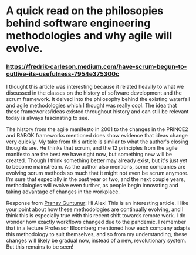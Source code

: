 # A quick read on the philosopies behind software engineering methodologies and why agile will evolve.

### https://fredrik-carleson.medium.com/have-scrum-begun-to-outlive-its-usefulness-7954e375300c

I thought this article was interesting because it related heavily to what we discussed in the classes on the history of software development and the scrum framework. It delved into the philosophy behind the existing waterfall and agile methodologies which I thought was really cool. The idea that these frameworks/ideas existed throughout history and can still be relevant today is always fascinating to see.

The history from the agile manifesto in 2001 to the changes in the PRINCE2 and BABOK frameworks mentioned does show evidence that ideas change very quickly. My take from this article is similar to what the author's closing thoughts are. He thinks that scrum, and the 12 principles from the agile manifesto are the best we have right now, but something new will be created. Though I think something better may already exist, but it's just yet to become mainstream. As the author also mentions, some companies are evolving scrum methods so much that it might not even be scrum anymore. I'm sure that especially in the past year or two, and the next couple years, methodologies will evolve even further, as people begin innovating and taking advantage of changes in the workplace.

Response from [Pranav Guntunur](https://github.com/pguntunur): Hi Alex! This is an interesting article. I like your point about how these methodologies are continually evolving, and I think this is especially true with this recent shift towards remote work. I do wonder how exactly workflows changed due to the pandemic. I remember that in a lecture Professor Bloomberg mentioned how each company adapts this methodology to suit themselves, and so from my understanding, these changes will likely be gradual now, instead of a new, revolutionary system. But this remains to be seen!
